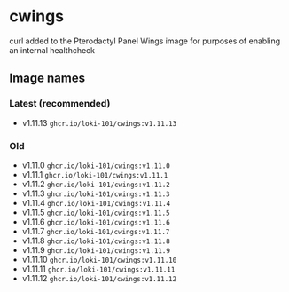# cwings
curl added to the Pterodactyl Panel Wings image for purposes of enabling an internal healthcheck

## Image names
### Latest (recommended)
- v1.11.13
  ``ghcr.io/loki-101/cwings:v1.11.13``

### Old
- v1.11.0
  `ghcr.io/loki-101/cwings:v1.11.0`
- v1.11.1
  `ghcr.io/loki-101/cwings:v1.11.1`
- v1.11.2
  `ghcr.io/loki-101/cwings:v1.11.2`
- v1.11.3
  `ghcr.io/loki-101/cwings:v1.11.3`
- v1.11.4
  `ghcr.io/loki-101/cwings:v1.11.4`
- v1.11.5
  `ghcr.io/loki-101/cwings:v1.11.5`
- v1.11.6
  `ghcr.io/loki-101/cwings:v1.11.6`
- v1.11.7
  `ghcr.io/loki-101/cwings:v1.11.7`
- v1.11.8
  `ghcr.io/loki-101/cwings:v1.11.8`
- v1.11.9
  `ghcr.io/loki-101/cwings:v1.11.9`
- v1.11.10
  `ghcr.io/loki-101/cwings:v1.11.10`
- v1.11.11
  `ghcr.io/loki-101/cwings:v1.11.11`
- v1.11.12
  `ghcr.io/loki-101/cwings:v1.11.12`
